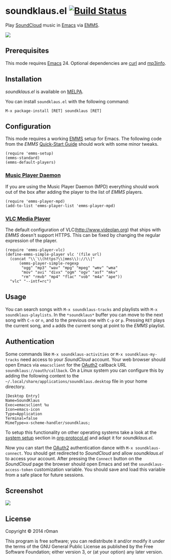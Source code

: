 # soundklaus.el [![Build Status](https://travis-ci.org/r0man/soundklaus.el.png)](https://travis-ci.org/r0man/soundklaus.el)

Play [SoundCloud](https://soundcloud.com) music in [Emacs](http://www.gnu.org/software/emacs/) via [EMMS](http://www.gnu.org/software/emms).

![](http://imgs.xkcd.com/comics/techno.png)

## Prerequisites

This mode requires [Emacs](http://www.gnu.org/software/emacs/) 24. Optional dependencies are [curl](http://curl.haxx.se) and [mp3info](http://ibiblio.org/mp3info).

## Installation

*soundklaus.el* is available on [MELPA](http://melpa.milkbox.net).

You can install `soundklaus.el` with the following command:

`M-x package-install [RET] soundklaus [RET]`

## Configuration

This mode requires a working [EMMS](http://www.gnu.org/software/emms) setup for Emacs. The following code from the *EMMS* [Quick-Start Guide](http://www.gnu.org/software/emms/quickstart.html) should work with some minor tweaks.

	(require 'emms-setup)
	(emms-standard)
	(emms-default-players)

### [Music Player Daemon](http://www.musicpd.org)

If you are using the Music Player Daemon (MPD) everything should work out of the box after adding the player to the list of *EMMS* players.

    (require 'emms-player-mpd)
    (add-to-list 'emms-player-list 'emms-player-mpd)

### [VLC Media Player](http://www.videolan.org)

The default configuration of VLC(http://www.videolan.org) that ships with *EMMS* doesn't support HTTPS. This can be fixed by changing the regular expression of the player.

    (require 'emms-player-vlc)
	(define-emms-simple-player vlc '(file url)
	  (concat "\\`\\(https?\\|mms\\)://\\|"
		  (emms-player-simple-regexp
		   "ogg" "mp3" "wav" "mpg" "mpeg" "wmv" "wma"
		   "mov" "avi" "divx" "ogm" "ogv" "asf" "mkv"
		   "rm" "rmvb" "mp4" "flac" "vob" "m4a" "ape"))
	  "vlc" "--intf=rc")

## Usage

You can search songs with `M-x soundklaus-tracks` and playlists with `M-x soundklaus-playlists`. In the `*soundklaus*` buffer you can move to the next song with `C-n` or `n`, and to the previous one with `C-p` or `p`. Pressing `RET` plays the current song, and `a` adds the current song at point to the *EMMS* playlist.

## Authentication

Some commands like `M-x soundklaus-activities` or `M-x soundklaus-my-tracks` need access to your *SoundCloud* account. Your web browser should open Emacs via `emacsclient` for the [OAuth2](http://oauth.net/2) callback URL  `soundklaus://oauth/callback`. On a Linux system you can configure this by adding the following content to the  `~/.local/share/applications/soundklaus.desktop` file in your home directory.

	[Desktop Entry]
	Name=SoundKlaus
	Exec=emacsclient %u
	Icon=emacs-icon
	Type=Application
	Terminal=false
	MimeType=x-scheme-handler/soundklaus;


To setup this functionality on other operating systems take a look at the [system setup](http://orgmode.org/worg/org-contrib/org-protocol.html#sec-3) section in [org-protocol.el](http://orgmode.org/worg/org-contrib/org-protocol.html) and adapt it for *soundklaus.el*.

Now you can start the [OAuth2](http://oauth.net/2) authentication dance with `M-x soundklaus-connect`. You should get redirected to *SoundCloud* and allow *soundklaus.el* to access your account. After pressing the `Connect` button on the *SoundCloud* page the browser should open Emacs and set the `soundklaus-access-token` customization variable. You should save and load this variable from a safe place for future sessions.

## Screenshot

![](https://raw.githubusercontent.com/r0man/soundklaus.el/master/screenshot.jpg)

## License

Copyright © 2014 r0man

This program is free software; you can redistribute it and/or modify
it under the terms of the GNU General Public License as published by
the Free Software Foundation; either version 3, or (at your option)
any later version.
